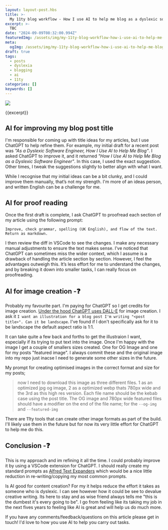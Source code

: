 ```yaml
---
layout: layout-post.hbs
title: >-
  My 11ty blog workflow - How I use AI to help me blog as a dyslexic software engineer
excerpt: >-
  TBC
date: "2024-09-09T08:32:00.994Z"
featuredImg: /assets/img/my-11ty-blog-workflow-how-i-use-ai-to-help-me-blog-as-a-dyslexic-software-engineer--featured-img.webp
meta:
  ogImg: /assets/img/my-11ty-blog-workflow-how-i-use-ai-to-help-me-blog-as-a-dyslexic-software-engineer--og-img.jpg
draft: true
tags:
  - posts
  - dyslexia
  - blogging
  - ai
  - 11ty
categories: []
keywords: []
---
```


![]({{featuredImg}})

{{excerpt}}


## AI for improving my blog post title
I'm responsible for coming up with title ideas for my articles, but I use ChatGPT to help refine them. For example, my initial draft for a recent post was _"As a Dyslexic Software Engineer, How I Use AI to Help Me Blog"_. I asked ChatGPT to improve it, and it returned _"How I Use AI to Help Me Blog as a Dyslexic Software Engineer"_. In this case, I used the exact suggestion. Other times, I tweak the suggestions slightly to better align with what I want.

While I recognise that my initial ideas can be a bit clunky, and I could improve them manually, that’s not my strength. I'm more of an ideas person, and written English can be a challenge for me.



## AI for proof reading
Once the first draft is complete, I ask ChatGPT to proofread each section of my article using the following prompt: 

`Improve, check grammar, spelling (UK English), and flow of the text. Return as markdown.`

I then review the diff in VSCode to see the changes. I make any necessary manual adjustments to ensure the text makes sense. I’ve noticed that ChatGPT can sometimes miss the wider context, which I assume is a drawback of handling the article section by section. However, I feel the advantages outweigh this. It’s less effort for me to understand the changes, and by breaking it down into smaller tasks, I can really focus on proofreading.



## AI for image creation -❓
Probably my favourite part. I'm paying for ChatGPT so I get credits for image creation. [Under the hood ChatGPT uses DALL-E](https://help.openai.com/en/articles/8932459-dall-e-in-chatgpt) for image creation. I ask it `I want an illustration for a blog post I'm writing "<post title>". Can it be landscape`.  I've found if I don't specifically ask for it to be landscape the default aspect ratio is 1:1.

It can take quite a few back and forths to get the illustraion I want, especially if its trying to put text into the image. Once I'm happy with the image I get a couple of smallers sizes created. One for OG Image and one for my posts "featured image". I always commit these and the original image into my repo just inacse I need to generate some other sizes in the future.

My prompt for creating optimised images in the correct format and size for my posts;
> now I need to download this image as three different files. 1  as an optimized jpg og image, 2 as a optimized webp thats 780px wide and the 3rd as this high res version. Each file name should be the kebab case using the post title. The OG image and 780px wide featured files should have a modifier on the end of the file name; for the `--og-img` and `--featured-img`

There are 11ty tools that can create other image formats as part of the build. I'll likely use them in the future but for now its very little effort for ChatGPT to help me do this.



## Conclusion -❓
This is my approach and im refining it all the time. I could probably improve it by using a VSCode extension for ChatGPT. I should really create my standard prompts as [Alfred Text Expanders](https://www.alfredapp.com/help/features/snippets/) which would be a nice little reduction in re-writing/copying my most common prompts.

Is AI good for content creation? For my it helps reduce the effort it takes as someone who is dyslexic. I can see however how it could be see to devalue creative writing. Its here to stay and as wise friend always tells me "this is the dumbest it's every going to be". I go from feeling like its taking my job in the next fives years to feeling like AI is great and will help us do much more.


If you have any comments/feedback/questions on this article please get in touch! I'd love to how you use AI to help you carry out tasks.